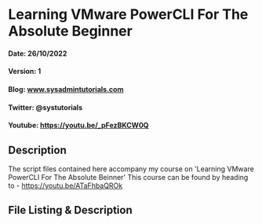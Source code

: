 # Learning VMware PowerCLI For The Absolute Beginner
#### Date: 26/10/2022
#### Version: 1
#### Blog: www.sysadmintutorials.com
#### Twitter: @systutorials
#### Youtube: https://youtu.be/_pFezBKCW0Q

## Description

The script files contained here accompany my course on 'Learning VMware PowerCLI For The Absolute Beinner'
This course can be found by heading to - https://youtu.be/ATaFhbaQROk

## File Listing & Description
